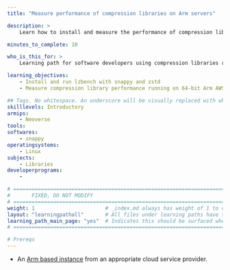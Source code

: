 ```yaml
---
title: "Measure performance of compression libraries on Arm servers" 

description: >
    Learn how to install and measure the performance of compression libraries on Arm servers.

minutes_to_complete: 10

who_is_this_for: >
    Learning path for software developers using compression libraries running on Arm servers.

learning_objectives:
    - Install and run lzbench with snappy and zstd
    - Measure compression library performance running on 64-bit Arm AWS EC2 instance

## Tags. No whitespace. An underscore will be visually replaced with whitespace.
skilllevels: Introductory
armips:
    - Neoverse
tools:
softwares:
    - snappy
operatingsystems:
    - Linux
subjects:
    - Libraries
developerprograms:
    - 

# ================================================================================
#       FIXED, DO NOT MODIFY
# ================================================================================
weight: 1                       # _index.md always has weight of 1 to order correctly
layout: "learningpathall"       # All files under learning paths have this same wrapper
learning_path_main_page: "yes"  # Indicates this should be surfaced when looking for related content. Only set for _index.md of learning path content.
# ================================================================================

# Prereqs
---
```

- An [Arm based instance](/learning-paths/cloud/providers) from an appropriate cloud service provider.


